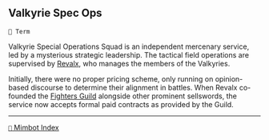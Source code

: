## Valkyrie Spec Ops

`📑 Term`

Valkyrie Special Operations Squad is an independent mercenary service, led by a mysterious strategic leadership. The tactical field operations are supervised by [Revalx](<https://zeithalt.github.io/r/revalx.html>), who manages the members of the Valkyries.

Initially, there were no proper pricing scheme, only running on opinion-based discourse to determine their alignment in battles. When Revalx co-founded the [Fighters Guild](<https://zeithalt.github.io/r/fighters_guild.html>) alongside other  prominent sellswords, the service now accepts formal paid contracts as provided by the Guild.


-----
[`📑` Mimbot Index](<https://zeithalt.github.io/r/#3660>)
<!---
keywords: revalx, valkyrie, mercenary, fighters guild
aliases: 
-->